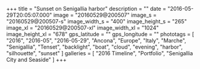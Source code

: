 +++
title = "Sunset on Senigallia harbor"
description = ""
date = "2016-05-29T20:05:07.000"
image = "20160529@200507"
image_s = "20160529@200507-s"
image_width_s = "400"
image_height_s = "265"
image_xl = "20160529@200507-xl"
image_width_xl = "1024"
image_height_xl = "678"
gps_latitude = ""
gps_longitude = ""
phototags = [ "2016", "2016-05", "2016-05-29", "Ancona", "Europe", "Italy", "Marche", "Senigallia", "Tenset", "backlight", "boat", "cloud", "evening", "harbor", "silhouette", "sunset" ]
galleries = [ "2016 Timeline", "Portfolio", "Senigallia City and Seaside" ]
+++
